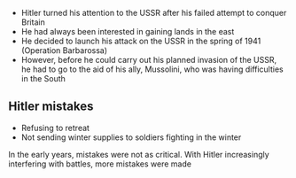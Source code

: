 - Hitler turned his attention to the USSR after his failed attempt to conquer Britain
- He had always been interested in gaining lands in the east
- He decided to launch his attack on the USSR in the spring of 1941 (Operation Barbarossa)
- However, before he could carry out his planned invasion of the USSR, he had to go to the aid of his ally, Mussolini, who was having difficulties in the South

## Hitler mistakes
- Refusing to retreat
- Not sending winter supplies to soldiers fighting in the winter

In the early years, mistakes were not as critical. With Hitler increasingly interfering with battles, more mistakes were made
